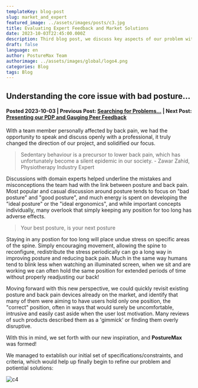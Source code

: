 ```yaml
---
templateKey: blog-post
slug: market_and_expert
featured_image: ../assets/images/posts/c3.jpg
title: Evaluating Expert Feedback and Market Solutions
date: 2023-10-03T22:45:00.000Z
description: Third blog post, we discuss key aspects of our problem with an expert and evaluate existing products
draft: false
language: en
author: PostureMax Team
authorimage: ../assets/images/global/logo4.png
categories: Blog
tags: Blog
---
```

## Understanding the core issue with bad posture...
#### Posted 2023-10-03 | Previous Post: [Searching for Problems...](https://posturemax.uwtron.xyz/posts/problem_search/ "Second blog post, details the process used for finding our project goals") | Next Post: [Presenting our PDP and Gauging Peer Feedback](https://posturemax.uwtron.xyz/posts/pdp_and_peer_feedback/ "Fourth blog post, shows our PDP slides and we discuss peer feedback")

With a team member personally affected by back pain, we had the opportunity to speak and discuss openly with a professional, it truly changed the direction of our project, and solidified our focus.

> Sedentary behaviour is a precursor to lower back pain, which has unfortunately become a silent epidemic in our society. - Zawar Zahid, Physiotherapy Industry Expert

Discussions with domain experts helped underline the mistakes and misconceptions the team had with the link between posture and back pain. Most popular and casual discussion around posture tends to focus on "bad posture" and "good posture", and much energy is spent on developing the "ideal posture" or the "ideal ergonomics", and while important concepts individually, many overlook that simply keeping any position for too long has adverse effects. 

> Your best posture, is your next posture

Staying in any postion for too long will place undue stress on specific areas of the spine. Simply encouraging movement, allowing the spine to reconfigure, redistribute the stress periodically can go a long way in improving posture and reducing back pain. Much in the same way humans tend to blink less when watching an illuminated screen, when we sit and are working we can often hold the same position for extended periods of time without properly readjusting our back!

Moving forward with this new perspective, we could quickly revisit existing posture and back pain devices already on the market, and identify that many of them were aiming to have users hold only one position, the "correct" position, often in ways that would surely be uncomfortable, intrusive and easily cast aside when the user lost motivation. Many reviews of such products described them as a 'gimmick' or finding them overly disruptive.

With this in mind, we set forth with our new inspiration, and **PostureMax** was formed!

We managed to extablish our initial set of specifications/constraints, and criteria, which would help up finally begin to refine our problem and potiential solutions:

![c4](https://posturemax.uwtron.xyz/assets/images/posts/c4.png "Specs/Constraints & Criteria")